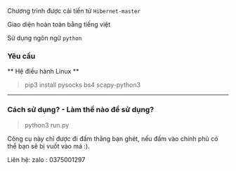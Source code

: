 
Chương trình được cải tiến từ `Hibernet-master`

Giao diện hoàn toàn bằng tiếng việt 

Sử dụng ngôn ngữ `python` 
### Yêu cầu 
** Hệ điều hành Linux **
> pip3 install pysocks bs4 scapy-python3


------------

### Cách sử dụng? - Làm thế nào để sử dụng?
> python3 run.py



Công cụ này chỉ được đi đấm thằng bạn ghét, nếu đấm vào chính phủ có thể bạn sẽ bị vuốt vào má :).


Liên hệ: zalo : 0375001297
